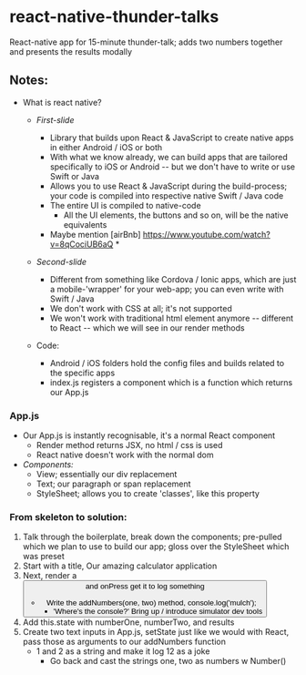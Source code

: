 # react-native-thunder-talks
React-native app for 15-minute thunder-talk; adds two numbers together and presents the results modally

## Notes:
* What is react native?
    * *First-slide*
        * Library that builds upon React & JavaScript to create native apps in either Android / iOS or both
        * With what we know already, we can build apps that are tailored specifically to iOS or Android -- but we don't have to write or use Swift or Java
        * Allows you to use React & JavaScript during the build-process; your code is compiled into respective native Swift / Java code
        * The entire UI is compiled to native-code
            * All the UI elements, the buttons and so on, will be the native equivalents
        * Maybe mention [airBnb] <https://www.youtube.com/watch?v=8qCociUB6aQ>
            *   

    * *Second-slide*
        * Different from something like Cordova / Ionic apps, which are just a mobile-'wrapper' for your web-app; you can even write with Swift / Java
        * We don't work with CSS at all; it's not supported
        * We won't work with traditional html element anymore -- different to React -- which we will see in our render methods

    * Code:
        * Android / iOS folders hold the config files and builds related to the specific apps
        * index.js registers a component which is a function which returns our App.js

### App.js
* Our App.js is instantly recognisable, it's a normal React component
    * Render method returns JSX, no html / css is used
    * React native doesn't work with the normal dom
* *Components:*
    * View; essentially our div replacement
    * Text; our paragraph or span replacement
    * StyleSheet; allows you to create 'classes', like this property


### From skeleton to solution:
1. Talk through the boilerplate, break down the components; pre-pulled which we plan to use to build our app; gloss over the StyleSheet which was preset
1. Start with a title, <Text>Our amazing calculator application
2. Next, render a <Button> and onPress get it to log something
    * Write the addNumbers(one, two) method, console.log('mulch');
        * 'Where's the console?' Bring up / introduce simulator dev tools
3. Add this.state with numberOne, numberTwo, and results
3. Create two text inputs in App.js, setState just like we would with React, pass those as arguments to our addNumbers function
    * 1 and 2 as a string and make it log 12 as a joke
        * Go back and cast the strings one, two as numbers w Number()




